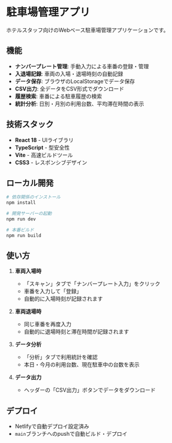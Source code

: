 # 駐車場管理アプリ

ホテルスタッフ向けのWebベース駐車場管理アプリケーションです。

## 機能

- **ナンバープレート管理**: 手動入力による車番の登録・管理
- **入退場記録**: 車両の入場・退場時刻の自動記録
- **データ保存**: ブラウザのLocalStorageでデータ保存
- **CSV出力**: 全データをCSV形式でダウンロード
- **履歴検索**: 車番による駐車履歴の検索
- **統計分析**: 日別・月別の利用台数、平均滞在時間の表示

## 技術スタック

- **React 18** - UIライブラリ
- **TypeScript** - 型安全性
- **Vite** - 高速ビルドツール
- **CSS3** - レスポンシブデザイン

## ローカル開発

```bash
# 依存関係のインストール
npm install

# 開発サーバーの起動
npm run dev

# 本番ビルド
npm run build
```

## 使い方

1. **車両入場時**
   - 「スキャン」タブで「ナンバープレート入力」をクリック
   - 車番を入力して「登録」
   - 自動的に入場時刻が記録されます

2. **車両退場時**
   - 同じ車番を再度入力
   - 自動的に退場時刻と滞在時間が記録されます

3. **データ分析**
   - 「分析」タブで利用統計を確認
   - 本日・今月の利用台数、現在駐車中の台数を表示

4. **データ出力**
   - ヘッダーの「CSV出力」ボタンでデータをダウンロード

## デプロイ

- Netlifyで自動デプロイ設定済み
- `main`ブランチへのpushで自動ビルド・デプロイ